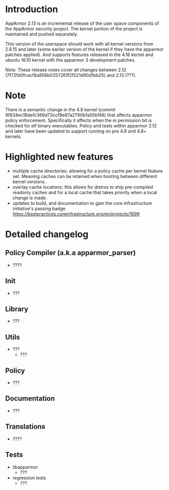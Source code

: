 Introduction
============

AppArmor 2.13 is an incremental release of the user space components
of the AppArmor security project. The kernel portion of the project
is maintained and pushed separately.

This version of the userspace should work with all kernel versions from
2.6.15 and later (some earlier version of the kernel if they have the
apparmor patches applied). And supports features released in the 4.16
kernel and ubuntu 16.10 kernel with the apparmor 3 development patches.

Note: These release notes cover all changes between 2.12 (7f72fd0fcacf8a856b0357261f2f521d90d1bb25)
and 2.13 (???).


Note
====

There is a semantic change in the 4.8 kernel (commit
9f834ec18defc369d73ccf9e87a2790bfa05bf46) that affects apparmor policy
enforcement. Specifically it affects when the m permission bit is
checked for elf binary executables. Policy and tests within apparmor
2.12 and later have been updated to support running on pre 4.8 and 4.8+ kernels.

Highlighted new features
========================

- multiple cache directories: allowing for a policy cache per kernel feature set. Meaning caches can be retained when booting between different kernel versions.
- overlay cache locations: this allows for distros to ship pre-compiled readonly caches and for a local cache that takes priority when a local change is made.
- updates to build, and documentation to gain the core infrastructure initiative's passing badge https://bestpractices.coreinfrastructure.org/en/projects/1699
    


Detailed changelog
==================

Policy Compiler (a.k.a apparmor\_parser)
----------------------------------------

-   ????


Init
----

-   ???

Library
-------

-   ???

Utils
-----

-   ???
    -   ???

Policy
------

-   ???

Documentation
-------------

-   ???

Translations
------------

-   ????

Tests
-----

-   libapparmor
    -   ???
-   regression tests
    -   ???

